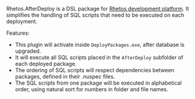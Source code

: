 ﻿Rhetos.AfterDeploy is a DSL package for [Rhetos development platform](https://github.com/Rhetos/Rhetos).
It simplifies the handling of SQL scripts that need to be executed on each deployment.

Features:
* This plugin will activate inside `DeployPackages.exe`, after database is upgraded.
* It will execute all SQL scripts placed in the `AfterDeploy` subfolder of each deployed package.
* The ordering of SQL scripts will respect dependencies between packages, defined in their .nuspec files.
* The SQL scripts from one package will be executed in alphabetical order, using natural sort for numbers in folder and file names.
